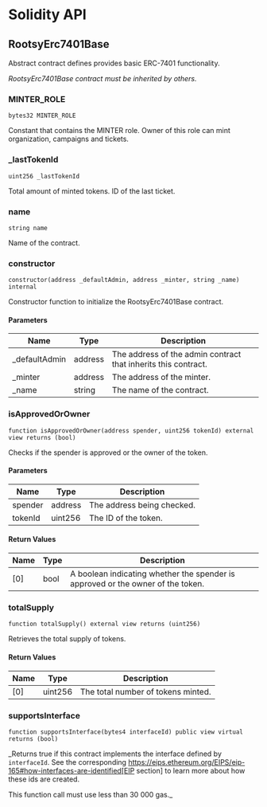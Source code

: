 # Solidity API

## RootsyErc7401Base

Abstract contract defines provides basic ERC-7401 functionality.

_RootsyErc7401Base contract must be inherited by others._

### MINTER_ROLE

```solidity
bytes32 MINTER_ROLE
```

Сonstant that contains the MINTER role. Owner of this role can mint organization, campaigns and tickets.

### _lastTokenId

```solidity
uint256 _lastTokenId
```

Total amount of minted tokens. ID of the last ticket.

### name

```solidity
string name
```

Name of the contract.

### constructor

```solidity
constructor(address _defaultAdmin, address _minter, string _name) internal
```

Constructor function to initialize the RootsyErc7401Base contract.

#### Parameters

| Name | Type | Description |
| ---- | ---- | ----------- |
| _defaultAdmin | address | The address of the admin contract that inherits this contract. |
| _minter | address | The address of the minter. |
| _name | string | The name of the contract. |

### isApprovedOrOwner

```solidity
function isApprovedOrOwner(address spender, uint256 tokenId) external view returns (bool)
```

Checks if the spender is approved or the owner of the token.

#### Parameters

| Name | Type | Description |
| ---- | ---- | ----------- |
| spender | address | The address being checked. |
| tokenId | uint256 | The ID of the token. |

#### Return Values

| Name | Type | Description |
| ---- | ---- | ----------- |
| [0] | bool | A boolean indicating whether the spender is approved or the owner of the token. |

### totalSupply

```solidity
function totalSupply() external view returns (uint256)
```

Retrieves the total supply of tokens.

#### Return Values

| Name | Type | Description |
| ---- | ---- | ----------- |
| [0] | uint256 | The total number of tokens minted. |

### supportsInterface

```solidity
function supportsInterface(bytes4 interfaceId) public view virtual returns (bool)
```

_Returns true if this contract implements the interface defined by
`interfaceId`. See the corresponding
https://eips.ethereum.org/EIPS/eip-165#how-interfaces-are-identified[EIP section]
to learn more about how these ids are created.

This function call must use less than 30 000 gas._

